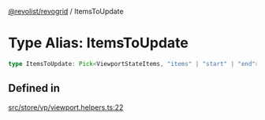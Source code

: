 [@revolist/revogrid](README.md) / ItemsToUpdate

# Type Alias: ItemsToUpdate

```ts
type ItemsToUpdate: Pick<ViewportStateItems, "items" | "start" | "end">;
```

## Defined in

[src/store/vp/viewport.helpers.ts:22](https://github.com/revolist/revogrid/blob/a84fead7f1878a976ea465cbf9b4f0472345b7b1/src/store/vp/viewport.helpers.ts#L22)
